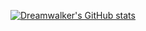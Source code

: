 [![Dreamwalker's GitHub stats](https://github-readme-stats.vercel.app/api?username=Dreamwalkeryys)](https://github.com/anuraghazra/github-readme-stats)
